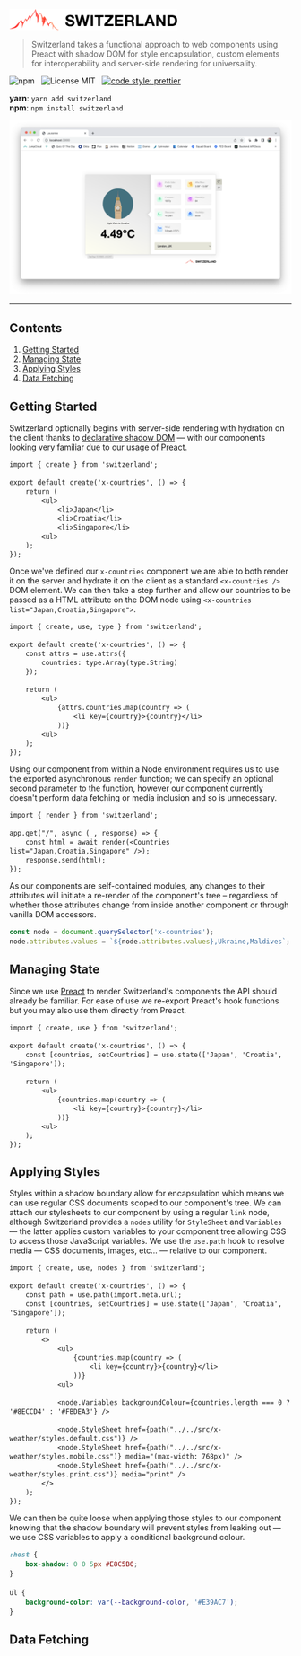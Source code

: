 <img src="media/logo.png" alt="Switzerland" width="300" />

> Switzerland takes a functional approach to web components using Preact with shadow DOM for style encapsulation, custom elements for interoperability and server-side rendering for universality.

![npm](http://img.shields.io/npm/v/switzerland.svg?style=for-the-badge)
&nbsp;
![License MIT](http://img.shields.io/badge/license-mit-lightgrey.svg?style=for-the-badge)
&nbsp;
[![code style: prettier](https://img.shields.io/badge/code_style-prettier-ff69b4.svg?style=for-the-badge)](https://github.com/prettier/prettier)

**yarn**: `yarn add switzerland`
<br />
**npm**: `npm install switzerland`
<br />
<!-- **cdn**: [`https://cdn.jsdelivr.net/npm/switzerland@latest/es/index.js`](https://cdn.jsdelivr.net/npm/switzerland@latest/es/index.js) -->

![Screenshot](media/screenshot.png)

---

## Contents

1. [Getting Started](#getting-started)
2. [Managing State](#managing-state)
3. [Applying Styles](#applying-styles)
4. [Data Fetching](#data-fetching)

## Getting Started

Switzerland optionally begins with server-side rendering with hydration on the client thanks to [declarative shadow DOM](https://developer.chrome.com/en/articles/declarative-shadow-dom/) &mdash; with our components looking very familiar due to our usage of [Preact](https://preactjs.com/).

```tsx
import { create } from 'switzerland';

export default create('x-countries', () => {
    return (
        <ul>
            <li>Japan</li>
            <li>Croatia</li>
            <li>Singapore</li>
        <ul>
    );
});
```

Once we've defined our `x-countries` component we are able to both render it on the server and hydrate it on the client as a standard `<x-countries />` DOM element. We can then take a step further and allow our countries to be passed as a HTML attribute on the DOM node using `<x-countries list="Japan,Croatia,Singapore">`.

```tsx
import { create, use, type } from 'switzerland';

export default create('x-countries', () => {
    const attrs = use.attrs({
        countries: type.Array(type.String)
    });

    return (
        <ul>
            {attrs.countries.map(country => (
                <li key={country}>{country}</li>
            ))}
        <ul>
    );
});
```

Using our component from within a Node environment requires us to use the exported asynchronous `render` function; we can specify an optional second parameter to the function, however our component currently doesn't perform data fetching or media inclusion and so is unnecessary.

```tsx
import { render } from 'switzerland';

app.get("/", async (_, response) => {
    const html = await render(<Countries list="Japan,Croatia,Singapore" />);
    response.send(html);
});
```

As our components are self-contained modules, any changes to their attributes will initiate a re-render of the component's tree &ndash; regardless of whether those attributes change from inside another component or through vanilla DOM accessors.

```js
const node = document.querySelector('x-countries');
node.attributes.values = `${node.attributes.values},Ukraine,Maldives`;
```

## Managing State

Since we use [Preact](https://preactjs.com/) to render Switzerland's components the API should already be familiar. For ease of use we re-export Preact's hook functions but you may also use them directly from Preact.

```tsx
import { create, use } from 'switzerland';

export default create('x-countries', () => {
    const [countries, setCountries] = use.state(['Japan', 'Croatia', 'Singapore']);

    return (
        <ul>
            {countries.map(country => (
                <li key={country}>{country}</li>
            ))}
        <ul>
    );
});
```

## Applying Styles

Styles within a shadow boundary allow for encapsulation which means we can use regular CSS documents scoped to our component's tree. We can attach our stylesheets to our component by using a regular `link` node, although Switzerland provides a `nodes` utility for `StyleSheet` and `Variables` &mdash; the latter applies custom variables to your component tree allowing CSS to access those JavaScript variables. We use the `use.path` hook to resolve media &mdash; CSS documents, images, etc... &mdash; relative to our component.

```tsx
import { create, use, nodes } from 'switzerland';

export default create('x-countries', () => {
    const path = use.path(import.meta.url);
    const [countries, setCountries] = use.state(['Japan', 'Croatia', 'Singapore']);

    return (
        <>
            <ul>
                {countries.map(country => (
                    <li key={country}>{country}</li>
                ))}
            <ul>

            <node.Variables backgroundColour={countries.length === 0 ? '#8ECCD4' : '#FBDEA3'} />

            <node.StyleSheet href={path("../../src/x-weather/styles.default.css")} />
            <node.StyleSheet href={path("../../src/x-weather/styles.mobile.css")} media="(max-width: 768px)" />
            <node.StyleSheet href={path("../../src/x-weather/styles.print.css")} media="print" />
        </>
    );
});
```

We can then be quite loose when applying those styles to our component knowing that the shadow boundary will prevent styles from leaking out &mdash; we use CSS variables to apply a conditional background colour.

```css
:host {
    box-shadow: 0 0 5px #E8C5B0;
}

ul {
    background-color: var(--background-color, '#E39AC7');
}
```

## Data Fetching

<!-- ... -->
